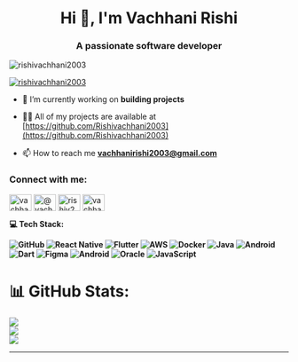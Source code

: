 <h1 align="center">Hi 👋, I'm Vachhani Rishi</h1>
<h3 align="center">A passionate software developer</h3>

<p align="left"> <img src="https://komarev.com/ghpvc/?username=rishivachhani2003&label=Profile%20views&color=0e75b6&style=flat" alt="rishivachhani2003" /> </p>

<p align="left"> <a href="https://github.com/ryo-ma/github-profile-trophy"><img src="https://github-profile-trophy.vercel.app/?username=rishivachhani2003" alt="rishivachhani2003" /></a> </p>

- 🔭 I’m currently working on **building projects**



- 👨‍💻 All of my projects are available at [https://github.com/Rishivachhani2003](https://github.com/Rishivachhani2003)


- 📫 How to reach me **vachhanirishi2003@gmail.com**



<h3 align="left">Connect with me:</h3>
<p align="left">
<a href="https://linkedin.com/in/vachhani-rishi-831157260" target="blank"><img align="center" src="https://raw.githubusercontent.com/rahuldkjain/github-profile-readme-generator/master/src/images/icons/Social/linked-in-alt.svg" alt="vachhani-rishi-831157260" height="30" width="40" /></a>
<a href="https://medium.com/@vachhanirishi2003" target="blank"><img align="center" src="https://raw.githubusercontent.com/rahuldkjain/github-profile-readme-generator/master/src/images/icons/Social/medium.svg" alt="@vachhanirishi2003" height="30" width="40" /></a>
<a href="https://www.codechef.com/users/rishiv26" target="blank"><img align="center" src="https://cdn.jsdelivr.net/npm/simple-icons@3.1.0/icons/codechef.svg" alt="rishiv26" height="30" width="40" /></a>
<a href="https://www.leetcode.com/vachhani_rishi" target="blank"><img align="center" src="https://raw.githubusercontent.com/rahuldkjain/github-profile-readme-generator/master/src/images/icons/Social/leet-code.svg" alt="vachhani_rishi" height="30" width="40" /></a>
</p>

<b>💻 Tech Stack<b>:

![GitHub](https://img.shields.io/badge/github-%23121011.svg?style=for-the-badge&logo=github&logoColor=white)
![React Native](https://img.shields.io/badge/React_Native-%2320232a.svg?style=for-the-badge&logo=react&logoColor=%2361DAFB)
![Flutter](https://img.shields.io/badge/Flutter-%2302569B.svg?style=for-the-badge&logo=Flutter&logoColor=white)
![AWS](https://img.shields.io/badge/AWS-%23FF9900.svg?style=for-the-badge&logo=amazon-aws&logoColor=white)
![Docker](https://img.shields.io/badge/Docker-%230db7ed.svg?style=for-the-badge&logo=docker&logoColor=white)
![Java](https://img.shields.io/badge/Java-%23ED8B00.svg?style=for-the-badge&logo=java&logoColor=white)
![Android](https://img.shields.io/badge/Android-%233DDC84.svg?style=for-the-badge&logo=android&logoColor=white)
![Dart](https://img.shields.io/badge/Dart-%230175C2.svg?style=for-the-badge&logo=dart&logoColor=white)
![Figma](https://img.shields.io/badge/Figma-%23F24E1E.svg?style=for-the-badge&logo=figma&logoColor=white)
![Android](https://img.shields.io/badge/Android-%233DDC84.svg?style=for-the-badge&logo=android&logoColor=white)
![Oracle](https://img.shields.io/badge/Oracle-%23F80000.svg?style=for-the-badge&logo=oracle&logoColor=white)
![JavaScript](https://img.shields.io/badge/JavaScript-%23F7DF1E.svg?style=for-the-badge&logo=javascript&logoColor=black)

# 📊 GitHub Stats:
![](https://github-readme-stats.vercel.app/api?username=rishivachhani2003&theme=discord_old_blurple&hide_border=false&include_all_commits=true&count_private=true)<br/>
![](https://github-readme-streak-stats.herokuapp.com/?user=rishivachhani2003&theme=discord_old_blurple&hide_border=false)<br/>
![](https://github-readme-stats.vercel.app/api/top-langs/?username=rishivachhani2003&theme=discord_old_blurple&hide_border=false&include_all_commits=true&count_private=true&layout=compact)

---
